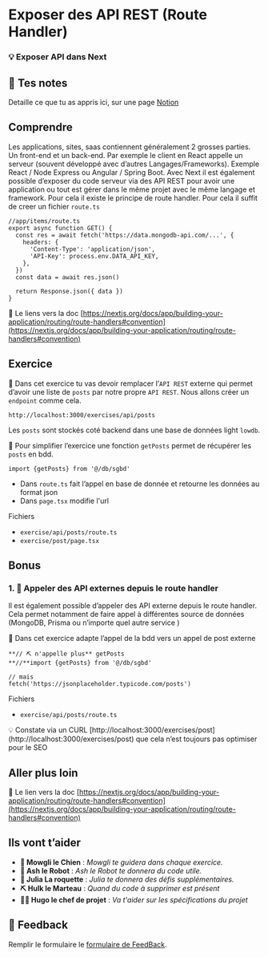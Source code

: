 # Exposer des API REST (Route Handler)

### 💡 Exposer API dans Next

## 📝 Tes notes

Detaille ce que tu as appris ici, sur une page [Notion](https://go.mikecodeur.com/course-notes-template)

## Comprendre

Les applications, sites, saas contiennent généralement 2 grosses parties. Un front-end et un back-end. Par exemple le client en React appelle un serveur (souvent développé avec d’autres Langages/Frameworks). Exemple React / Node Express ou Angular / Spring Boot. Avec Next il est également possible d’exposer du code serveur via des API REST pour avoir une application ou tout est gérer dans le même projet avec le même langage et framework. Pour cela il existe le principe de route handler. Pour cela il suffit de creer un fichier `route.ts`

```tsx
//app/items/route.ts
export async function GET() {
  const res = await fetch('https://data.mongodb-api.com/...', {
    headers: {
      'Content-Type': 'application/json',
      'API-Key': process.env.DATA_API_KEY,
    },
  })
  const data = await res.json()

  return Response.json({ data })
}
```

📑 Le liens vers la doc [https://nextjs.org/docs/app/building-your-application/routing/route-handlers#convention](https://nextjs.org/docs/app/building-your-application/routing/route-handlers#convention)

## Exercice

**🐶** Dans cet exercice tu vas devoir remplacer l’`API REST` externe qui permet d’avoir une liste de `posts` par notre propre `API REST`. Nous allons créer un `endpoint` comme cela.

```tsx
http://localhost:3000/exercises/api/posts
```

Les `posts` sont stockés coté backend dans une base de données light `lowdb`.

**🤖** Pour simplifier l’exercice une fonction `getPosts` permet de récupérer les `posts` en bdd.

```tsx
import {getPosts} from '@/db/sgbd'
```

- Dans `route.ts` fait l’appel en base de donnée et retourne les données au format json
- Dans `page.tsx` modifie l'url

Fichiers

- `exercise/api/posts/route.ts`
- `exercise/post/page.tsx`

## Bonus

### 1. 🚀 Appeler des API externes depuis le route handler

Il est également possible d’appeler des API externe depuis le route handler. Cela permet notamment de faire appel à différentes source de données (MongoDB, Prisma ou n’importe quel autre service )

🐶 Dans cet exercice adapte l’appel de la bdd vers un appel de post externe

```tsx
**// ⛏️ n'appelle plus** getPosts
**//**import {getPosts} from '@/db/sgbd'

// mais
fetch('https://jsonplaceholder.typicode.com/posts')
```

Fichiers

- `exercise/api/posts/route.ts`

<aside>
💡 Constate via un CURL [http://localhost:3000/exercises/post](http://localhost:3000/exercises/post) que cela n’est toujours pas optimiser pour le SEO

</aside>

## Aller plus loin

📑 Le lien vers la doc [https://nextjs.org/docs/app/building-your-application/routing/route-handlers#convention](https://nextjs.org/docs/app/building-your-application/routing/route-handlers#convention)

## Ils vont t’aider

- **🐶 Mowgli le Chien** : _Mowgli te guidera dans chaque exercice._
- **🤖 Ash le Robot** : _Ash le Robot te donnera du code utile._
- **🚀 Julia La roquette** : _Julia te donnera des défis supplémentaires._
- **⛏️ Hulk le Marteau** : _Quand du code à supprimer est présent_
- **👨‍✈️ Hugo le chef de projet** : _Va t'aider sur les spécifications du projet_

## 🐜 Feedback

Remplir le formulaire le [formulaire de FeedBack](https://go.mikecodeur.com/cours-next-avis?entry.1912869708=Next%20PRO&entry.1430994900=3.RSC%20Data%20fetch&entry.533578441=03%20route%20handler).

